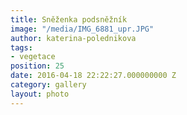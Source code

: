 ```yaml
---
title: Sněženka podsněžník
image: "/media/IMG_6881_upr.JPG"
author: katerina-polednikova
tags:
- vegetace
position: 25
date: 2016-04-18 22:22:27.000000000 Z
category: gallery
layout: photo
---
```

